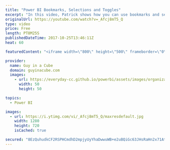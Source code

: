 ```yaml
---
title: "Power BI Bookmarks, Selections and Toggles"
excerpt: "In this video, Patrick shows how you can use bookmarks and selections to create interesting reports to show different aspects of your data. He also shows a very cool way to change between those selections that he picked up from one of his customers.  Bookmarks - https://powerbi.microsoft.com/en-us/documentation/powerbi-desktop-bookmarks/"
originalUrl: https://youtube.com/watch?v=_Afcj8mT5_Q
type: video
price: Free
length: PT8M25S
publishedDateTime: 2017-10-25T13:46:11Z
heat: 60

featuredContent: "<iframe width=\"800\" height=\"500\" frameborder=\"0\" src=\"https://www.youtube.com/embed/_Afcj8mT5_Q\" allow=\"accelerometer; autoplay; encrypted-media; gyroscope; picture-in-picture\" allowfullscreen></iframe>"

provider:
  name: Guy in a Cube
  domain: guyinacube.com
  images:
    - url: https://everyday-cc.github.io/powerbi/assets/images/organizations/guyinacube.com-50x50.jpg
      width: 50
      height: 50

topics:
  - Power BI

images:
  - url: https://i.ytimg.com/vi/_Afcj8mT5_Q/maxresdefault.jpg
    width: 1280
    height: 720
    isCached: true

secured: "8EzQuhudkCF2RSPHCmdhD2mpjyUyYhaDwwuWB+e2uBQiGc63JHsRaHn2x71AtF9RRHPlqOoDw9B17mZj24u0TR4D36ce6/kK2oTjEd7HVgpFlxe2lfx8DDyt/9SQ58+WcWoG3gxFzJf/b9s95B+zbFvBUrWTomzg+TVI15n7WFcQo7xCgT8lCrWvwvLbYoNPWhEiNnjuWHlRjWL6mat0k4ivZ4Pq31pQiHwTtNoh7WLl//+FIFq1atLofuLfmyiJLpTukgOQ7nj7JRPRuH9VUhjjJV+cgY8QbnZZS9Xwl12FkSEPAfy00v9d777R9jdlhA7jMC9lrdFf1UWr0hTFjGtC9VjMwelsqHgB35A7aog+9D0XEkDAcv3bRvRIwJ9HRtaPBJ7CtUOjoPs5uRNiRiIaF8KORJNJ1py8eYBcN4TTlZYkJktBDdMYGnP32Uff;W5dwG8U/20VIL4iSWA+fDw=="
---
```


